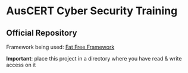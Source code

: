 # AusCERT Cyber Security Training
## Official Repository

Framework being used: [Fat Free Framework](http://fatfreeframework.com/user-guide)

**Important**: place this project in a directory where you have read & write access on it
